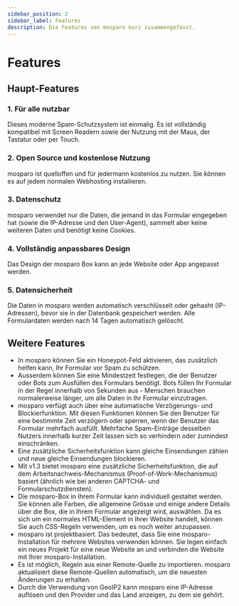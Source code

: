 ```yaml
---
sidebar_position: 2
sidebar_label: Features
description: Die Features von mosparo kurz zusammengefasst.
---
```


# Features

## Haupt-Features

### 1. Für alle nutzbar

Dieses moderne Spam-Schutzsystem ist einmalig. Es ist vollständig kompatibel mit Screen Readern sowie der Nutzung mit der Maus, der Tastatur oder per Touch.

### 2. Open Source und kostenlose Nutzung

mosparo ist quelloffen und für jedermann kostenlos zu nutzen. Sie können es auf jedem normalen Webhosting installieren.

### 3. Datenschutz

mosparo verwendet nur die Daten, die jemand in das Formular eingegeben hat (sowie die IP-Adresse und den User-Agent), sammelt aber keine weiteren Daten und benötigt keine Cookies.

### 4. Vollständig anpassbares Design

Das Design der mosparo Box kann an jede Website oder App angepasst werden.

### 5. Datensicherheit

Die Daten in mosparo werden automatisch verschlüsselt oder gehasht (IP-Adressen), bevor sie in der Datenbank gespeichert werden. Alle Formulardaten werden nach 14 Tagen automatisch gelöscht.

## Weitere Features

- In mosparo können Sie ein Honeypot-Feld aktivieren, das zusätzlich helfen kann, Ihr Formular vor Spam zu schützen.
- Ausserdem können Sie eine Mindestzeit festlegen, die der Benutzer oder Bots zum Ausfüllen des Formulars benötigt. Bots füllen Ihr Formular in der Regel innerhalb von Sekunden aus - Menschen brauchen normalerweise länger, um alle Daten in Ihr Formular einzutragen.
- mosparo verfügt auch über eine automatische Verzögerungs- und Blockierfunktion. Mit diesen Funktionen können Sie den Benutzer für eine bestimmte Zeit verzögern oder sperren, wenn der Benutzer das Formular mehrfach ausfüllt. Mehrfache Spam-Einträge desselben Nutzers innerhalb kurzer Zeit lassen sich so verhindern oder zumindest einschränken.
- Eine zusätzliche Sicherheitsfunktion kann gleiche Einsendungen zählen und neue gleiche Einsendungen blockieren.
- Mit v1.3 bietet mosparo eine zusätzliche Sicherheitsfunktion, die auf dem Arbeitsnachweis-Mechanismus (Proof-of-Work-Mechanismus) basiert (ähnlich wie bei anderen CAPTCHA- und Formularschutzdiensten).
- Die mosparo-Box in Ihrem Formular kann individuell gestaltet werden. Sie können alle Farben, die allgemeine Grösse und einige andere Details über die Box, die in Ihrem Formular angezeigt wird, auswählen. Da es sich um ein normales HTML-Element in Ihrer Website handelt, können Sie auch CSS-Regeln verwenden, um es noch weiter anzupassen.
- mosparo ist projektbasiert. Das bedeutet, dass Sie eine mosparo-Installation für mehrere Websites verwenden können. Sie legen einfach ein neues Projekt für eine neue Website an und verbinden die Website mit Ihrer mosparo-Installation.
- Es ist möglich, Regeln aus einer Remote-Quelle zu importieren. mosparo aktualisiert diese Remote-Quellen automatisch, um die neuesten Änderungen zu erhalten.
- Durch die Verwendung von GeoIP2 kann mosparo eine IP-Adresse auflösen und den Provider und das Land anzeigen, zu dem sie gehört.